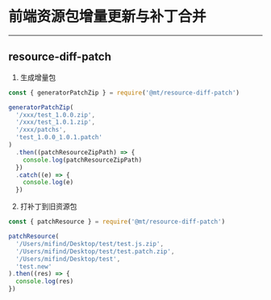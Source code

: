 # 前端资源包增量更新与补丁合并

---

## resource-diff-patch

1. 生成增量包

```javascript
const { generatorPatchZip } = require('@mt/resource-diff-patch')

generatorPatchZip(
  '/xxx/test_1.0.0.zip',
  '/xxx/test_1.0.1.zip',
  '/xxx/patchs',
  'test_1.0.0_1.0.1.patch'
)
  .then((patchResourceZipPath) => {
    console.log(patchResourceZipPath)
  })
  .catch((e) => {
    console.log(e)
  })
```

2. 打补丁到旧资源包

```javascript
const { patchResource } = require('@mt/resource-diff-patch')

patchResource(
  '/Users/mifind/Desktop/test/test.js.zip',
  '/Users/mifind/Desktop/test/test.patch.zip',
  '/Users/mifind/Desktop/test',
  'test.new'
).then((res) => {
  console.log(res)
})

```
